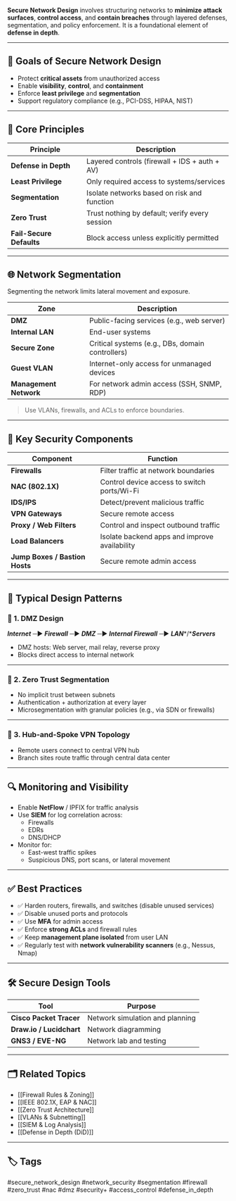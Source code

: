 **Secure Network Design** involves structuring networks to **minimize attack surfaces**, **control access**, and **contain breaches** through layered defenses, segmentation, and policy enforcement. It is a foundational element of **defense in depth**.

---

## 🎯 Goals of Secure Network Design

- Protect **critical assets** from unauthorized access
- Enable **visibility**, **control**, and **containment**
- Enforce **least privilege** and **segmentation**
- Support regulatory compliance (e.g., PCI-DSS, HIPAA, NIST)

---

## 🧱 Core Principles

| Principle                 | Description                                     |
|---------------------------|-------------------------------------------------|
| **Defense in Depth**      | Layered controls (firewall + IDS + auth + AV)   |
| **Least Privilege**       | Only required access to systems/services        |
| **Segmentation**          | Isolate networks based on risk and function     |
| **Zero Trust**            | Trust nothing by default; verify every session  |
| **Fail-Secure Defaults**  | Block access unless explicitly permitted        |

---

## 🌐 Network Segmentation

Segmenting the network limits lateral movement and exposure.

| Zone                  | Description                                  |
|------------------------|----------------------------------------------|
| **DMZ**               | Public-facing services (e.g., web server)     |
| **Internal LAN**      | End-user systems                             |
| **Secure Zone**       | Critical systems (e.g., DBs, domain controllers) |
| **Guest VLAN**        | Internet-only access for unmanaged devices    |
| **Management Network**| For network admin access (SSH, SNMP, RDP)     |

> Use VLANs, firewalls, and ACLs to enforce boundaries.

---

## 🔐 Key Security Components

| Component               | Function                                        |
|--------------------------|------------------------------------------------|
| **Firewalls**            | Filter traffic at network boundaries           |
| **NAC (802.1X)**         | Control device access to switch ports/Wi-Fi    |
| **IDS/IPS**              | Detect/prevent malicious traffic               |
| **VPN Gateways**         | Secure remote access                           |
| **Proxy / Web Filters**  | Control and inspect outbound traffic           |
| **Load Balancers**       | Isolate backend apps and improve availability  |
| **Jump Boxes / Bastion Hosts** | Secure remote admin access           |

---

## 🔄 Typical Design Patterns

### 🧭 1. **DMZ Design**

***Internet*** ─▶ ***Firewall*** ─▶ ***DMZ*** ─▶ ***Internal Firewall*** ─▶ ***LAN****/****Servers***

- DMZ hosts: Web server, mail relay, reverse proxy
- Blocks direct access to internal network

---

### 🧭 2. **Zero Trust Segmentation**

- No implicit trust between subnets
- Authentication + authorization at every layer
- Microsegmentation with granular policies (e.g., via SDN or firewalls)

---

### 🧭 3. **Hub-and-Spoke VPN Topology**

- Remote users connect to central VPN hub
- Branch sites route traffic through central data center

---

## 🔍 Monitoring and Visibility

- Enable **NetFlow** / IPFIX for traffic analysis
- Use **SIEM** for log correlation across:
    - Firewalls
    - EDRs
    - DNS/DHCP
- Monitor for:
    - East-west traffic spikes
    - Suspicious DNS, port scans, or lateral movement

---

## ✅ Best Practices

- ✅ Harden routers, firewalls, and switches (disable unused services)
- ✅ Disable unused ports and protocols
- ✅ Use **MFA** for admin access
- ✅ Enforce **strong ACLs** and firewall rules
- ✅ Keep **management plane isolated** from user LAN
- ✅ Regularly test with **network vulnerability scanners** (e.g., Nessus, Nmap)
    

---

## 🛠 Secure Design Tools

|Tool|Purpose|
|---|---|
|**Cisco Packet Tracer**|Network simulation and planning|
|**Draw.io / Lucidchart**|Network diagramming|
|**GNS3 / EVE-NG**|Network lab and testing|

---

## 🗂 Related Topics

- [[Firewall Rules & Zoning]]
- [[IEEE 802.1X, EAP & NAC]]
- [[Zero Trust Architecture]]
- [[VLANs & Subnetting]]
- [[SIEM & Log Analysis]]
- [[Defense in Depth (DiD)]]

---

## 🏷 Tags

#secure_network_design #network_security #segmentation #firewall #zero_trust #nac #dmz #security+ #access_control #defense_in_depth